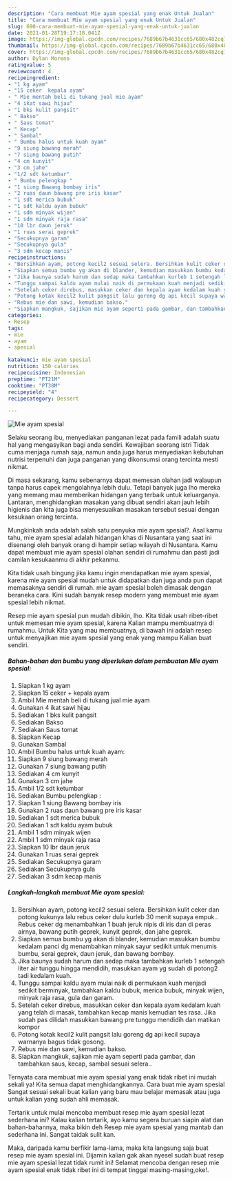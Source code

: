 ```yaml
---
description: "Cara membuat Mie ayam spesial yang enak Untuk Jualan"
title: "Cara membuat Mie ayam spesial yang enak Untuk Jualan"
slug: 690-cara-membuat-mie-ayam-spesial-yang-enak-untuk-jualan
date: 2021-01-28T19:17:18.041Z
image: https://img-global.cpcdn.com/recipes/7689b67b4631cc65/680x482cq70/mie-ayam-spesial-foto-resep-utama.jpg
thumbnail: https://img-global.cpcdn.com/recipes/7689b67b4631cc65/680x482cq70/mie-ayam-spesial-foto-resep-utama.jpg
cover: https://img-global.cpcdn.com/recipes/7689b67b4631cc65/680x482cq70/mie-ayam-spesial-foto-resep-utama.jpg
author: Dylan Moreno
ratingvalue: 5
reviewcount: 4
recipeingredient:
- "1 kg ayam"
- "15 ceker  kepala ayam"
- " Mie mentah beli di tukang jual mie ayam"
- "4 ikat sawi hijau"
- "1 bks kulit pangsit"
- " Bakso"
- " Saus tomat"
- " Kecap"
- " Sambal"
- " Bumbu halus untuk kuah ayam"
- "9 siung bawang merah"
- "7 siung bawang putih"
- "4 cm kunyit"
- "3 cm jahe"
- "1/2 sdt ketumbar"
- " Bumbu pelengkap "
- "1 siung Bawang bombay iris"
- "2 ruas daun bawang pre iris kasar"
- "1 sdt merica bubuk"
- "1 sdt kaldu ayam bubuk"
- "1 sdm minyak wijen"
- "1 sdm minyak raja rasa"
- "10 lbr daun jeruk"
- "1 ruas serai geprek"
- "Secukupnya garam"
- "Secukupnya gula"
- "3 sdm kecap manis"
recipeinstructions:
- "Bersihkan ayam, potong kecil2 sesuai selera. Bersihkan kulit ceker dan potong kukunya lalu rebus ceker dulu kurleb 30 menit supaya empuk.. Rebus ceker dg menambahkan 1 buah jeruk nipis di iris dan di peras airnya, bawang putih geprek, kunyit geprek, dan jahe geprek."
- "Siapkan semua bumbu yg akan di blander, kemudian masukkan bumbu kedalam panci dg menambahkan minyak sayur sedikit untuk menumis bumbu, serai geprek, daun jeruk, dan bawang bombay."
- "Jika baunya sudah harum dan sedap maka tambahkan kurleb 1 setengah liter air tunggu hingga mendidih, masukkan ayam yg sudah di potong2 tadi kedalam kuah."
- "Tunggu sampai kaldu ayam mulai naik di permukaan kuah menjadi sedikit berminyak, tambahkan kaldu bubuk, merica bubuk, minyak wijen, minyak raja rasa, gula dan garam."
- "Setelah ceker direbus, masukkan ceker dan kepala ayam kedalam kuah yang telah di masak, tambahkan kecap manis kemudian tes rasa. Jika sudah pas dilidah masukkan bawang pre tunggu mendidih dan matikan kompor"
- "Potong kotak kecil2 kulit pangsit lalu goreng dg api kecil supaya warnanya bagus tidak gosong."
- "Rebus mie dan sawi, kemudian bakso."
- "Siapkan mangkuk, sajikan mie ayam seperti pada gambar, dan tambahkan saus, kecap, sambal sesuai selera.."
categories:
- Resep
tags:
- mie
- ayam
- spesial

katakunci: mie ayam spesial 
nutrition: 150 calories
recipecuisine: Indonesian
preptime: "PT21M"
cooktime: "PT38M"
recipeyield: "4"
recipecategory: Dessert

---
```



![Mie ayam spesial](https://img-global.cpcdn.com/recipes/7689b67b4631cc65/680x482cq70/mie-ayam-spesial-foto-resep-utama.jpg)

Selaku seorang ibu, menyediakan panganan lezat pada famili adalah suatu hal yang mengasyikan bagi anda sendiri. Kewajiban seorang istri Tidak cuma menjaga rumah saja, namun anda juga harus menyediakan kebutuhan nutrisi terpenuhi dan juga panganan yang dikonsumsi orang tercinta mesti nikmat.

Di masa  sekarang, kamu sebenarnya dapat memesan olahan jadi walaupun tanpa harus capek mengolahnya lebih dulu. Tetapi banyak juga lho mereka yang memang mau memberikan hidangan yang terbaik untuk keluarganya. Lantaran, menghidangkan masakan yang dibuat sendiri akan jauh lebih higienis dan kita juga bisa menyesuaikan masakan tersebut sesuai dengan kesukaan orang tercinta. 



Mungkinkah anda adalah salah satu penyuka mie ayam spesial?. Asal kamu tahu, mie ayam spesial adalah hidangan khas di Nusantara yang saat ini disenangi oleh banyak orang di hampir setiap wilayah di Nusantara. Kamu dapat membuat mie ayam spesial olahan sendiri di rumahmu dan pasti jadi camilan kesukaanmu di akhir pekanmu.

Kita tidak usah bingung jika kamu ingin mendapatkan mie ayam spesial, karena mie ayam spesial mudah untuk didapatkan dan juga anda pun dapat memasaknya sendiri di rumah. mie ayam spesial boleh dimasak dengan beraneka cara. Kini sudah banyak resep modern yang membuat mie ayam spesial lebih nikmat.

Resep mie ayam spesial pun mudah dibikin, lho. Kita tidak usah ribet-ribet untuk memesan mie ayam spesial, karena Kalian mampu membuatnya di rumahmu. Untuk Kita yang mau membuatnya, di bawah ini adalah resep untuk menyajikan mie ayam spesial yang enak yang mampu Kalian buat sendiri.

<!--inarticleads1-->

##### Bahan-bahan dan bumbu yang diperlukan dalam pembuatan Mie ayam spesial:

1. Siapkan 1 kg ayam
1. Siapkan 15 ceker + kepala ayam
1. Ambil  Mie mentah beli di tukang jual mie ayam
1. Gunakan 4 ikat sawi hijau
1. Sediakan 1 bks kulit pangsit
1. Sediakan  Bakso
1. Sediakan  Saus tomat
1. Siapkan  Kecap
1. Gunakan  Sambal
1. Ambil  Bumbu halus untuk kuah ayam:
1. Siapkan 9 siung bawang merah
1. Gunakan 7 siung bawang putih
1. Sediakan 4 cm kunyit
1. Gunakan 3 cm jahe
1. Ambil 1/2 sdt ketumbar
1. Sediakan  Bumbu pelengkap :
1. Siapkan 1 siung Bawang bombay iris
1. Gunakan 2 ruas daun bawang pre iris kasar
1. Sediakan 1 sdt merica bubuk
1. Sediakan 1 sdt kaldu ayam bubuk
1. Ambil 1 sdm minyak wijen
1. Ambil 1 sdm minyak raja rasa
1. Siapkan 10 lbr daun jeruk
1. Gunakan 1 ruas serai geprek
1. Sediakan Secukupnya garam
1. Sediakan Secukupnya gula
1. Sediakan 3 sdm kecap manis




<!--inarticleads2-->

##### Langkah-langkah membuat Mie ayam spesial:

1. Bersihkan ayam, potong kecil2 sesuai selera. Bersihkan kulit ceker dan potong kukunya lalu rebus ceker dulu kurleb 30 menit supaya empuk.. Rebus ceker dg menambahkan 1 buah jeruk nipis di iris dan di peras airnya, bawang putih geprek, kunyit geprek, dan jahe geprek.
1. Siapkan semua bumbu yg akan di blander, kemudian masukkan bumbu kedalam panci dg menambahkan minyak sayur sedikit untuk menumis bumbu, serai geprek, daun jeruk, dan bawang bombay.
1. Jika baunya sudah harum dan sedap maka tambahkan kurleb 1 setengah liter air tunggu hingga mendidih, masukkan ayam yg sudah di potong2 tadi kedalam kuah.
1. Tunggu sampai kaldu ayam mulai naik di permukaan kuah menjadi sedikit berminyak, tambahkan kaldu bubuk, merica bubuk, minyak wijen, minyak raja rasa, gula dan garam.
1. Setelah ceker direbus, masukkan ceker dan kepala ayam kedalam kuah yang telah di masak, tambahkan kecap manis kemudian tes rasa. Jika sudah pas dilidah masukkan bawang pre tunggu mendidih dan matikan kompor
1. Potong kotak kecil2 kulit pangsit lalu goreng dg api kecil supaya warnanya bagus tidak gosong.
1. Rebus mie dan sawi, kemudian bakso.
1. Siapkan mangkuk, sajikan mie ayam seperti pada gambar, dan tambahkan saus, kecap, sambal sesuai selera..




Ternyata cara membuat mie ayam spesial yang enak tidak ribet ini mudah sekali ya! Kita semua dapat menghidangkannya. Cara buat mie ayam spesial Sangat sesuai sekali buat kalian yang baru mau belajar memasak atau juga untuk kalian yang sudah ahli memasak.

Tertarik untuk mulai mencoba membuat resep mie ayam spesial lezat sederhana ini? Kalau kalian tertarik, ayo kamu segera buruan siapin alat dan bahan-bahannya, maka bikin deh Resep mie ayam spesial yang mantab dan sederhana ini. Sangat taidak sulit kan. 

Maka, daripada kamu berfikir lama-lama, maka kita langsung saja buat resep mie ayam spesial ini. Dijamin kalian gak akan nyesel sudah buat resep mie ayam spesial lezat tidak rumit ini! Selamat mencoba dengan resep mie ayam spesial enak tidak ribet ini di tempat tinggal masing-masing,oke!.

